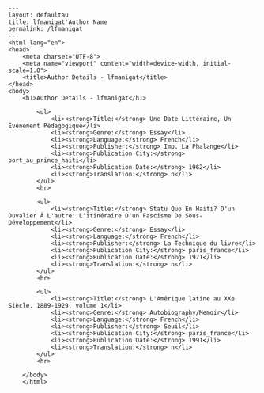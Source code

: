 
    ---
    layout: defaultau
    title: lfmanigat'Author Name 
    permalink: /lfmanigat
    ---
    <html lang="en">
    <head>
        <meta charset="UTF-8">
        <meta name="viewport" content="width=device-width, initial-scale=1.0">
        <title>Author Details - lfmanigat</title>
    </head>
    <body>
        <h1>Author Details - lfmanigat</h1>
        
            <ul>
                <li><strong>Title:</strong> Une Date Littéraire, Un Événement Pédagogique</li>
                <li><strong>Genre:</strong> Essay</li>
                <li><strong>Language:</strong> French</li>
                <li><strong>Publisher:</strong> Imp. La Phalange</li>
                <li><strong>Publication City:</strong> port_au_prince_haiti</li>
                <li><strong>Publication Date:</strong> 1962</li>
                <li><strong>Translation:</strong> n</li>
            </ul>
            <hr>
            
            <ul>
                <li><strong>Title:</strong> Statu Quo En Haiti? D'un Duvalier À L'autre: L'itinéraire D'un Fascisme De Sous-Développement</li>
                <li><strong>Genre:</strong> Essay</li>
                <li><strong>Language:</strong> French</li>
                <li><strong>Publisher:</strong> La Technique du livre</li>
                <li><strong>Publication City:</strong> paris_france</li>
                <li><strong>Publication Date:</strong> 1971</li>
                <li><strong>Translation:</strong> n</li>
            </ul>
            <hr>
            
            <ul>
                <li><strong>Title:</strong> L'Amérique latine au XXe Siècle. 1889-1929, volume 1</li>
                <li><strong>Genre:</strong> Autobiography/Memoir</li>
                <li><strong>Language:</strong> French</li>
                <li><strong>Publisher:</strong> Seuil</li>
                <li><strong>Publication City:</strong> paris_france</li>
                <li><strong>Publication Date:</strong> 1991</li>
                <li><strong>Translation:</strong> n</li>
            </ul>
            <hr>
            
        </body>
        </html>
        